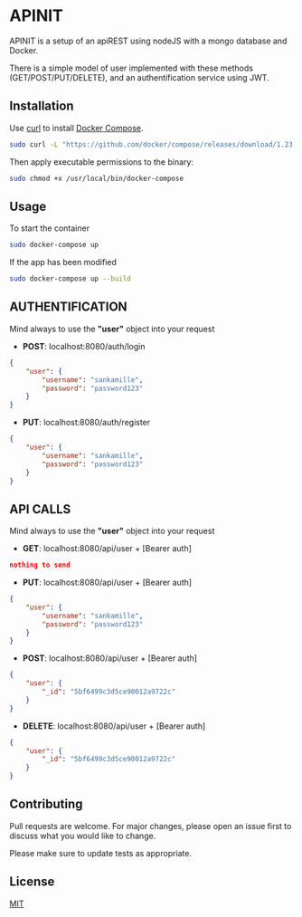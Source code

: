 # APINIT

APINIT is a setup of an apiREST using nodeJS with a mongo database and Docker.

There is a simple model of user implemented with these methods (GET/POST/PUT/DELETE), and an authentification service using JWT.


## Installation

Use [curl](https://curl.haxx.se/) to install [Docker Compose](https://docs.docker.com/compose/install/#install-compose).

```bash
sudo curl -L "https://github.com/docker/compose/releases/download/1.23.1/docker-compose-$(uname -s)-$(uname -m)" -o /usr/local/bin/docker-compose
```
Then apply executable permissions to the binary:

```bash
sudo chmod +x /usr/local/bin/docker-compose
```

## Usage

To start the container
```bash
sudo docker-compose up
```
If the app has been modified
```bash
sudo docker-compose up --build
```
## AUTHENTIFICATION

Mind always to use the __"user"__ object into your request

* __POST__: localhost:8080/auth/login

```json
{
	"user": {
		"username": "sankamille",
		"password": "password123"
	}
}
```

* __PUT__: localhost:8080/auth/register

```json
{
	"user": {
		"username": "sankamille",
		"password": "password123"
	}
}
```

## API CALLS

Mind always to use the __"user"__ object into your request

* __GET__: localhost:8080/api/user + [Bearer auth]

```json
nothing to send
```
    
* __PUT__: localhost:8080/api/user + [Bearer auth]

```json
{
	"user": {
		"username": "sankamille",
		"password": "password123"
	}
}
```

* __POST__: localhost:8080/api/user + [Bearer auth]

```json
{
	"user": {
		"_id": "5bf6499c3d5ce90012a9722c"
	}
}
```

* __DELETE__: localhost:8080/api/user + [Bearer auth]

```json
{
	"user": {
		"_id": "5bf6499c3d5ce90012a9722c"
	}
}
```



## Contributing
Pull requests are welcome. For major changes, please open an issue first to discuss what you would like to change.

Please make sure to update tests as appropriate.

## License
[MIT](https://choosealicense.com/licenses/mit/)
